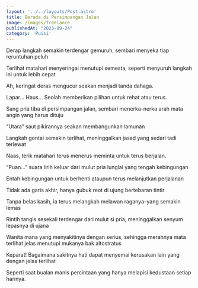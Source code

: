 ```yaml
---
layout: '../../layouts/Post.astro'
title: Berada di Persimpangan Jalan
image: /images/freelance
publishedAt: "2023-09-24"
category: 'Puisi'
---
```


Derap langkah semakin terdengar gemuruh, sembari menyeka tiap reruntuhan peluh

Terlihat matahari menyeringai menutupi semesta, seperti menyuruh langkah ini untuk lebih cepat

Ah, keringat deras mengucur seakan menjadi tanda dahaga.

Lapar… Haus… Seolah memberikan pilihan untuk rehat atau terus.

Sang pria tiba di persimpangan jalan, sembari menerka-nerka arah mata angin yang harus dituju

“Utara” saut pikirannya seakan membangunkan lamunan

Langkah gontai semakin terlihat, meninggalkan jasad yang sedari tadi terlewat

Naas, terik matahari terus menerus meminta untuk terus berjalan.

“Puan…” suara lirih keluar dari mulut pria lunglai yang tengah kebingungan

Entah kebingungan untuk berhenti ataupun terus melanjutkan perjalanan

Tidak ada garis akhir, hanya gubuk reot di ujung bertebaran tintir

Tanpa belas kasih, ia terus melangkah melawan raganya–yang semakin lemas

Rintih tangis sesekali terdengar dari mulut si pria, meninggalkan senyum lepasnya di ujana

Wanita mana yang menyakitinya dengan serius, sehingga merahnya mata terlihat jelas menutupi mukanya bak altostratus

Keparat! Bagaimana sakitnya hati dapat menyemai kerusakan lain yang dengan jelas terlihat

Seperti saat bualan manis percintaan yang hanya melapisi kedustaan setiap harinya.

